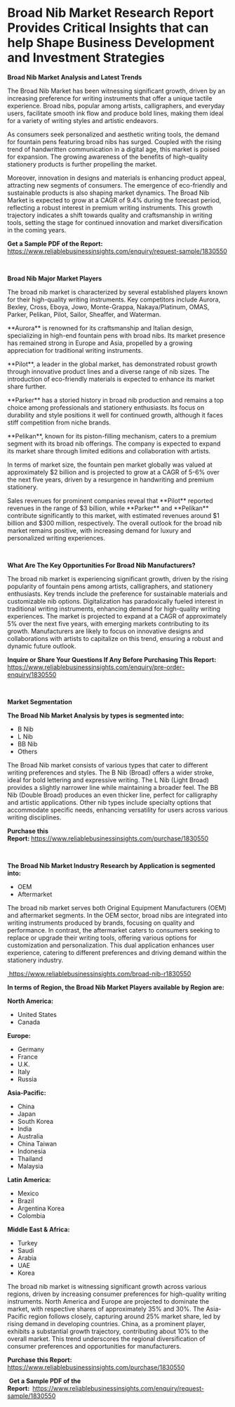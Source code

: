 <p><h1>Broad Nib Market Research Report Provides Critical Insights that can help Shape Business Development and Investment Strategies</h1></p><p><strong>Broad Nib Market Analysis and Latest Trends</strong></p>
<p><p>The Broad Nib Market has been witnessing significant growth, driven by an increasing preference for writing instruments that offer a unique tactile experience. Broad nibs, popular among artists, calligraphers, and everyday users, facilitate smooth ink flow and produce bold lines, making them ideal for a variety of writing styles and artistic endeavors. </p><p>As consumers seek personalized and aesthetic writing tools, the demand for fountain pens featuring broad nibs has surged. Coupled with the rising trend of handwritten communication in a digital age, this market is poised for expansion. The growing awareness of the benefits of high-quality stationery products is further propelling the market.</p><p>Moreover, innovation in designs and materials is enhancing product appeal, attracting new segments of consumers. The emergence of eco-friendly and sustainable products is also shaping market dynamics. The Broad Nib Market is expected to grow at a CAGR of 9.4% during the forecast period, reflecting a robust interest in premium writing instruments. This growth trajectory indicates a shift towards quality and craftsmanship in writing tools, setting the stage for continued innovation and market diversification in the coming years.</p></p>
<p><strong>Get a Sample PDF of the Report:&nbsp;</strong> <a href="https://www.reliablebusinessinsights.com/enquiry/request-sample/1830550?utm_campaign=950&utm_medium=2&utm_source=Github&utm_content=ia&utm_term=15042025&utm_id=broad-nib">https://www.reliablebusinessinsights.com/enquiry/request-sample/1830550</a></p>
<p>&nbsp;</p>
<p><strong>Broad Nib Major Market Players</strong></p>
<p><p>The broad nib market is characterized by several established players known for their high-quality writing instruments. Key competitors include Aurora, Bexley, Cross, Eboya, Jowo, Monte-Grappa, Nakaya/Platinum, OMAS, Parker, Pelikan, Pilot, Sailor, Sheaffer, and Waterman. </p><p>**Aurora** is renowned for its craftsmanship and Italian design, specializing in high-end fountain pens with broad nibs. Its market presence has remained strong in Europe and Asia, propelled by a growing appreciation for traditional writing instruments. </p><p>**Pilot**, a leader in the global market, has demonstrated robust growth through innovative product lines and a diverse range of nib sizes. The introduction of eco-friendly materials is expected to enhance its market share further.</p><p>**Parker** has a storied history in broad nib production and remains a top choice among professionals and stationery enthusiasts. Its focus on durability and style positions it well for continued growth, although it faces stiff competition from niche brands.</p><p>**Pelikan**, known for its piston-filling mechanism, caters to a premium segment with its broad nib offerings. The company is expected to expand its market share through limited editions and collaboration with artists.</p><p>In terms of market size, the fountain pen market globally was valued at approximately $2 billion and is projected to grow at a CAGR of 5-6% over the next five years, driven by a resurgence in handwriting and premium stationery.</p><p>Sales revenues for prominent companies reveal that **Pilot** reported revenues in the range of $3 billion, while **Parker** and **Pelikan** contribute significantly to this market, with estimated revenues around $1 billion and $300 million, respectively. The overall outlook for the broad nib market remains positive, with increasing demand for luxury and personalized writing experiences.</p></p>
<p>&nbsp;</p>
<p><strong>What Are The Key Opportunities For Broad Nib Manufacturers?</strong></p>
<p><p>The broad nib market is experiencing significant growth, driven by the rising popularity of fountain pens among artists, calligraphers, and stationery enthusiasts. Key trends include the preference for sustainable materials and customizable nib options. Digitalization has paradoxically fueled interest in traditional writing instruments, enhancing demand for high-quality writing experiences. The market is projected to expand at a CAGR of approximately 5% over the next five years, with emerging markets contributing to its growth. Manufacturers are likely to focus on innovative designs and collaborations with artists to capitalize on this trend, ensuring a robust and dynamic future outlook.</p></p>
<p><strong>Inquire or Share Your Questions If Any Before Purchasing This Report:</strong> <a href="https://www.reliablebusinessinsights.com/enquiry/pre-order-enquiry/1830550?utm_campaign=950&utm_medium=2&utm_source=Github&utm_content=ia&utm_term=15042025&utm_id=broad-nib">https://www.reliablebusinessinsights.com/enquiry/pre-order-enquiry/1830550</a></p>
<p>&nbsp;</p>
<p><strong>Market Segmentation</strong></p>
<p><strong>The Broad Nib Market Analysis by types is segmented into:</strong></p>
<p><ul><li>B Nib</li><li>L Nib</li><li>BB Nib</li><li>Others</li></ul></p>
<p><p>The Broad Nib market consists of various types that cater to different writing preferences and styles. The B Nib (Broad) offers a wider stroke, ideal for bold lettering and expressive writing. The L Nib (Light Broad) provides a slightly narrower line while maintaining a broader feel. The BB Nib (Double Broad) produces an even thicker line, perfect for calligraphy and artistic applications. Other nib types include specialty options that accommodate specific needs, enhancing versatility for users across various writing disciplines.</p></p>
<p><strong>Purchase this Report:&nbsp;</strong><a href="https://www.reliablebusinessinsights.com/purchase/1830550?utm_campaign=950&utm_medium=2&utm_source=Github&utm_content=ia&utm_term=15042025&utm_id=broad-nib">https://www.reliablebusinessinsights.com/purchase/1830550</a></p>
<p>&nbsp;</p>
<p><strong>The Broad Nib Market Industry Research by Application is segmented into:</strong></p>
<p><ul><li>OEM</li><li>Aftermarket</li></ul></p>
<p><p>The broad nib market serves both Original Equipment Manufacturers (OEM) and aftermarket segments. In the OEM sector, broad nibs are integrated into writing instruments produced by brands, focusing on quality and performance. In contrast, the aftermarket caters to consumers seeking to replace or upgrade their writing tools, offering various options for customization and personalization. This dual application enhances user experience, catering to different preferences and driving demand within the stationery industry.</p></p>
<p><a href="https://www.reliablebusinessinsights.com/broad-nib-r1830550?utm_campaign=950&utm_medium=2&utm_source=Github&utm_content=ia&utm_term=15042025&utm_id=broad-nib">&nbsp;https://www.reliablebusinessinsights.com/broad-nib-r1830550</a></p>
<p><strong>In terms of Region, the Broad Nib Market Players available by Region are:</strong></p>
<p>
    <p> <strong> North America: </strong>
        <ul>
            <li>United States</li>
            <li>Canada</li>
        </ul>
        </p> 
    <p> <strong> Europe: </strong>
        <ul>
            <li>Germany</li>
            <li>France</li>
            <li>U.K.</li>
            <li>Italy</li>
            <li>Russia</li>
        </ul>
        </p> 
    <p> <strong> Asia-Pacific: </strong>
        <ul>
            <li>China</li>
            <li>Japan</li>
            <li>South Korea</li>
            <li>India</li>
            <li>Australia</li>
            <li>China Taiwan</li>
            <li>Indonesia</li>
            <li>Thailand</li>
            <li>Malaysia</li>
        </ul>
        </p> 
    <p> <strong> Latin America: </strong>
        <ul>
            <li>Mexico</li>
            <li>Brazil</li>
            <li>Argentina Korea</li>
            <li>Colombia</li>
        </ul>
        </p> 
    <p> <strong> Middle East & Africa: </strong>
        <ul>
            <li>Turkey</li>
            <li>Saudi</li>
            <li>Arabia</li>
            <li>UAE</li>
            <li>Korea</li>
        </ul>
    </p>
    </p>
<p><p>The broad nib market is witnessing significant growth across various regions, driven by increasing consumer preferences for high-quality writing instruments. North America and Europe are projected to dominate the market, with respective shares of approximately 35% and 30%. The Asia-Pacific region follows closely, capturing around 25% market share, led by rising demand in developing countries. China, as a prominent player, exhibits a substantial growth trajectory, contributing about 10% to the overall market. This trend underscores the regional diversification of consumer preferences and opportunities for manufacturers.</p></p>
<p><strong>Purchase this Report: </strong><a href="https://www.reliablebusinessinsights.com/purchase/1830550?utm_campaign=950&utm_medium=2&utm_source=Github&utm_content=ia&utm_term=15042025&utm_id=broad-nib">https://www.reliablebusinessinsights.com/purchase/1830550</a></p>
<p>&nbsp;<strong>Get a Sample PDF of the Report:&nbsp;&nbsp;</strong><a href="https://www.reliablebusinessinsights.com/enquiry/request-sample/1830550?utm_campaign=950&utm_medium=2&utm_source=Github&utm_content=ia&utm_term=15042025&utm_id=broad-nib">https://www.reliablebusinessinsights.com/enquiry/request-sample/1830550</a></p>
<p><strong></strong></p>
<p><p></p><p></p><p></p></p>